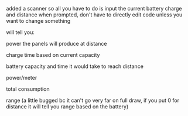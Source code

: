 added a scanner so all you have to do is input the current battery charge and distance when prompted, don't have to directly edit code unless you want to change something 

will tell you: 

power the panels will produce at distance

charge time based on current capacity

battery capacity and time it would take to reach distance

power/meter

total consumption

range (a little bugged bc it can't go very far on full draw, if you put 0 for distance it will tell you range based on the battery)
